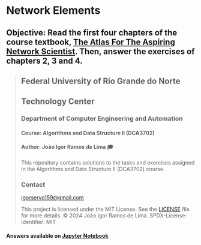 # Network Elements

## Objective: Read the first four chapters of the course textbook, [The Atlas For The Aspiring Network Scientist](https://www.networkatlas.eu/). Then, answer the exercises of chapters 2, 3 and 4.

> ## Federal University of Rio Grande do Norte  
> ## Technology Center  
> ### Department of Computer Engineering and Automation  
> #### Course: **Algorithms and Data Structure II (DCA3702)**  
> #### Author: **João Igor Ramos de Lima :mortar_board:**
>
> This repository contains solutions to the tasks and exercises assigned in the Algorithms and Data Structure II (DCA3702) course.
>
> ### Contact
> [igorservo159@gmail.com](mailto:igorservo159@gmail.com)
>
> This project is licensed under the MIT License. See the [LICENSE](../../LICENSE) file for more details.
> © 2024 João Igor Ramos de Lima.
> SPDX-License-Identifier: MIT

#### Answers available on [Jupyter Notebook](./answers.ipynb)
